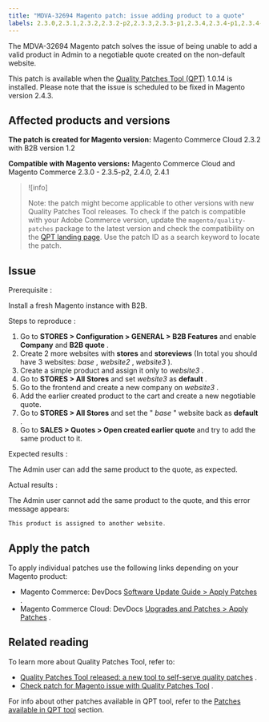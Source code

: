 ```yaml
---
title: "MDVA-32694 Magento patch: issue adding product to a quote"
labels: 2.3.0,2.3.1,2.3.2,2.3.2-p2,2.3.3,2.3.3-p1,2.3.4,2.3.4-p1,2.3.4-p2,2.3.5,2.3.5-p1,2.3.5-p2,2.4.0,2.4.1,QPT 1.0.14,QPT patches,Magento Commerce,Magento Commerce Cloud,Quality Patches Tool,add product,quote
---
```


The MDVA-32694 Magento patch solves the issue of being unable to add a valid product in Admin to a negotiable quote created on the non-default website.

This patch is available when the [Quality Patches Tool (QPT)](https://devdocs.magento.com/guides/v2.4/comp-mgr/patching.html#mqp) 1.0.14 is installed. Please note that the issue is scheduled to be fixed in Magento version 2.4.3.

## Affected products and versions

 **The patch is created for Magento version:** Magento Commerce Cloud 2.3.2 with B2B version 1.2

 **Compatible with Magento versions:** Magento Commerce Cloud and Magento Commerce 2.3.0 - 2.3.5-p2, 2.4.0, 2.4.1

>![info]
>
 >Note: the patch might become applicable to other versions with new Quality Patches Tool releases. To check if the patch is compatible with your Adobe Commerce version, update the `magento/quality-patches` package to the latest version and check the compatibility on the [QPT landing page](https://devdocs.magento.com/quality-patches/tool.html#patch-grid). Use the patch ID as a search keyword to locate the patch.

## Issue

 <span class="wysiwyg-underline">Prerequisite</span> :

Install a fresh Magento instance with B2B.

 <span class="wysiwyg-underline">Steps to reproduce</span> :

1. Go to **STORES > Configuration > GENERAL > B2B Features** and enable **Company** and **B2B quote** .
1. Create 2 more websites with **stores** and **storeviews** (In total you should have 3 websites: *base* , *website2* , *website3* ).
1. Create a simple product and assign it only to *website3* .
1. Go to **STORES > All Stores** and set *website3* as **default** .
1. Go to the frontend and create a new company on *website3* .
1. Add the earlier created product to the cart and create a new negotiable quote.
1. Go to **STORES > All Stores** and set the " *base* " website back as **default** .
1. Go to **SALES > Quotes > Open created earlier quote** and try to add the same product to it.

 <span class="wysiwyg-underline">Expected results</span> :

The Admin user can add the same product to the quote, as expected.

 <span class="wysiwyg-underline">Actual results</span> :

The Admin user cannot add the same product to the quote, and this error message appears:

```php
This product is assigned to another website.
```

 
## Apply the patch

To apply individual patches use the following links depending on your Magento product:

* Magento Commerce: DevDocs [Software Update Guide > Apply Patches](https://devdocs.magento.com/guides/v2.4/comp-mgr/patching.html) .
* Magento Commerce Cloud: DevDocs [Upgrades and Patches > Apply Patches](https://devdocs.magento.com/cloud/project/project-patch.html) .

## Related reading

To learn more about Quality Patches Tool, refer to:

* [Quality Patches Tool released: a new tool to self-serve quality patches](https://support.magento.com/hc/en-us/articles/360047139492) .
* [Check patch for Magento issue with Quality Patches Tool](https://support.magento.com/hc/en-us/articles/360047125252) .

For info about other patches available in QPT tool, refer to the [Patches available in QPT tool](https://support.magento.com/hc/en-us/sections/360010506631-Patches-available-in-QPT-tool-) section.